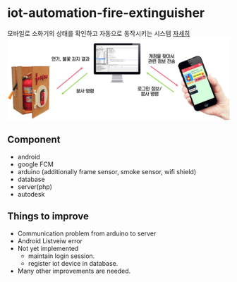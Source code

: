 # iot-automation-fire-extinguisher
모바일로 소화기의 상태를 확인하고 자동으로 동작시키는 시스템 [자세히](./introduction)
![](./image/기능.jpg)

## Component
- android
- google FCM
- arduino (additionally frame sensor, smoke sensor, wifi shield)
- database
- server(php)
- autodesk

## Things to improve
- Communication problem from arduino to server
- Android Listveiw error
- Not yet implemented
  - maintain login session.
  - register iot device in database.
- Many other improvements are needed.
